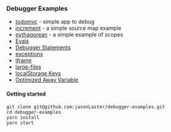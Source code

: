 ### Debugger Examples

* [todomvc](./examples/todomvc) - simple app to debug
* [increment](./examples/increment) - a simple source map example
* [pythagorean](./examples/pythagorean) - a simple example of scopes
* [Evals](./examples/evals.html)
* [Debugger Statements](./examples/debugger-statements.html)
* [exceptions](./examples/exceptions.html)
* [iframe](./examples/iframe.html)
* [large-files](./examples/large-files.html)
* [localStorage Keys](./examples/localstorage-keys.html)
* [Optimized Away Variable](./examples/optimized-away.html)

#### Getting started

```
git clone git@github.com:jasonLaster/debugger-examples.git
cd debugger-examples
yarn install
yarn start
```
